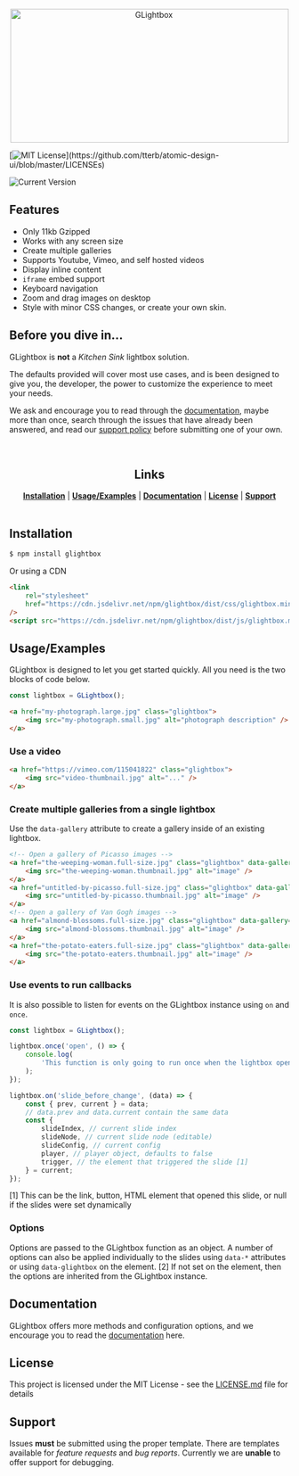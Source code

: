 <div align="center">
	<br />
	<img src="https://raw.githubusercontent.com/frankie-tech/glightbox/updated-docs/logo.svg" alt="GLightbox" width="500" height="240"/>
	<br />
</div>

<!-- the standard markdown way of linking an image, won't work in a github readme for svg though
![Logo](https://raw.githubusercontent.com/frankie-tech/glightbox/updated-docs/logo.svg)
 -->

[![MIT License](https://img.shields.io/apm/l/atomic-design-ui.svg?)](https://github.com/tterb/atomic-design-ui/blob/master/LICENSEs)

![Current Version](https://img.shields.io/github/package-json/v/biati-digital/glightbox)

## Features

-   Only 11kb Gzipped
-   Works with any screen size
-   Create multiple galleries
-   Supports Youtube, Vimeo, and self hosted videos
-   Display inline content
-   `iframe` embed support
-   Keyboard navigation
-   Zoom and drag images on desktop
-   Style with minor CSS changes, or create your own skin.

## Before you dive in...

GLightbox is **not** a _Kitchen Sink_ lightbox solution.

The defaults provided will cover most use cases, and is been designed to give you, the developer, the power to customize the experience to meet your needs.

We ask and encourage you to read through the [documentation](https://linktodocumentation/), maybe more than once, search through the issues that have already been answered, and read our [support policy](#support) before submitting one of your own.

<div align="center">
	<br />
	<h2><strong>Links</strong></h2>
	<nav>
		<a href="#Installation"><strong>Installation</strong></a> | 
		<a href="#Usage/Examples"><strong>Usage/Examples</strong></a> | 
		<a href="#Documentation"><strong>Documentation</strong></a> | 
		<a href="#License"><strong>License</strong></a> | 
		<a href="#Support"><strong>Support</strong></a>
	</nav>
	<br />
</div>

## Installation

```sh
$ npm install glightbox
```

Or using a CDN

```html
<link
	rel="stylesheet"
	href="https://cdn.jsdelivr.net/npm/glightbox/dist/css/glightbox.min.css"
/>
<script src="https://cdn.jsdelivr.net/npm/glightbox/dist/js/glightbox.min.js"></script>
```

## Usage/Examples

GLightbox is designed to let you get started quickly. All you need is the two blocks of code below.

```js
const lightbox = GLightbox();
```

```html
<a href="my-photograph.large.jpg" class="glightbox">
	<img src="my-photograph.small.jpg" alt="photograph description" />
</a>
```

### Use a video

```html
<a href="https://vimeo.com/115041822" class="glightbox">
	<img src="video-thumbnail.jpg" alt="..." />
</a>
```

### Create multiple galleries from a single lightbox

Use the `data-gallery` attribute to create a gallery inside of an existing lightbox.

```html
<!-- Open a gallery of Picasso images -->
<a href="the-weeping-woman.full-size.jpg" class="glightbox" data-gallery="Picasso">
	<img src="the-weeping-woman.thumbnail.jpg" alt="image" />
</a>
<a href="untitled-by-picasso.full-size.jpg" class="glightbox" data-gallery="Picasso">
	<img src="untitled-by-picasso.thumbnail.jpg" alt="image" />
</a>
<!-- Open a gallery of Van Gogh images -->
<a href="almond-blossoms.full-size.jpg" class="glightbox" data-gallery="Van Gogh">
	<img src="almond-blossoms.thumbnail.jpg" alt="image" />
</a>
<a href="the-potato-eaters.full-size.jpg" class="glightbox" data-gallery="Van Gogh">
	<img src="the-potato-eaters.thumbnail.jpg" alt="image" />
</a>
```

### Use events to run callbacks

It is also possible to listen for events on the GLightbox instance using `on` and `once`.

```js
const lightbox = GLightbox();

lightbox.once('open', () => {
	console.log(
		'This function is only going to run once when the lightbox opens!',
	);
});

lightbox.on('slide_before_change', (data) => {
	const { prev, current } = data;
	// data.prev and data.current contain the same data
	const {
		slideIndex, // current slide index
		slideNode, // current slide node (editable)
		slideConfig, // current config
		player, // player object, defaults to false
		trigger, // the element that triggered the slide [1]
	} = current;
});
```

[1] This can be the link, button, HTML element that opened this slide, or null if the slides were set dynamically


### Options

Options are passed to the GLightbox function as an object. A number of options can also be applied individually to the slides using `data-*` attributes or using `data-glightbox` on the element. [2] If not set on the element, then the options are inherited from the GLightbox instance.
## Documentation

GLightbox offers more methods and configuration options, and we encourage you to read the [documentation](https://linktodocumentation) here.

## License

This project is licensed under the MIT License - see the [LICENSE.md](LICENSE.md) file for details

## Support

Issues **must** be submitted using the proper template. There are templates available for _feature requests_ and _bug reports_. Currently we are **unable** to offer support for debugging.
